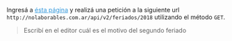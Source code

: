 Ingresá a <a style="color:#3498DB" title="" href="http://hurl.it" target="_blank" data-original-title="">ésta página</a> y realizá una petición a la siguiente url `http://nolaborables.com.ar/api/v2/feriados/2018` utilizando el método `GET`.


> Escribí en el editor cuál es el motivo del segundo feriado
